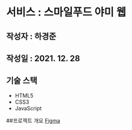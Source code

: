 # 서비스 : 스마일푸드 야미 웹

## 작성자 : 하경준

## 작성일 : 2021. 12. 28

## 기술 스택
* HTML5
* CSS3
* JavaScript

##프로젝트 개요
[Figma](https://www.figma.com/file/UGRK647YoK1GTa9bv0R8Dk/smilefood-YAMI?node-id=0%3A1)
